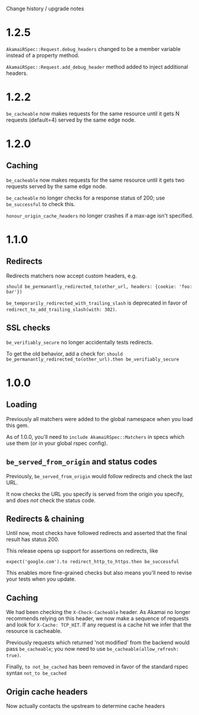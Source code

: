 Change history / upgrade notes

# 1.2.5

`AkamaiRSpec::Request.debug_headers` changed to be a member variable instead of a property method.

`AkamaiRSpec::Request.add_debug_header` method added to inject additional headers.

# 1.2.2

`be_cacheable` now makes requests for the same resource until it gets N requests (default=4) served by the same edge node.

# 1.2.0

## Caching

`be_cacheable` now makes requests for the same resource until it gets two requests served by the same edge node.

`be_cacheable` no longer checks for a response status of 200; use `be_successful` to check this.

`honour_origin_cache_headers` no longer crashes if a max-age isn't specified.

# 1.1.0

## Redirects

Redirects matchers now accept custom headers, e.g.
```
should be_permanantly_redirected_to(other_url, headers: {cookie: 'foo: bar'})
```

`be_temporarily_redirected_with_trailing_slash` is deprecated in favor
of `redirect_to_add_trailing_slash(with: 302)`.

## SSL checks

`be_verifiably_secure` no longer accidentally tests redirects.

To get the old behavior, add a check for:
`should be_permanantly_redirected_to(other_url).then be_verifiably_secure`

# 1.0.0

## Loading

Previously all matchers were added to the global namespace when you load this gem.

As of 1.0.0, you'll need to `include AkamaiRSpec::Matchers` in specs which use them (or in your global rspec config).

## `be_served_from_origin` and status codes

Previously, `be_served_from_origin` would follow redirects and check the last URL.

It now checks the URL you specify is served from the origin you specify, and *does not* check the status code.

## Redirects & chaining

Until now, most checks have followed redirects and asserted that the final result has status 200.

This release opens up support for assertions on redirects, like
```
expect('google.com').to redirect_http_to_https.then be_successful
```

This enables more fine-grained checks but also means you'll need to revise your tests when you update.

## Caching

We had been checking the `X-Check-Cacheable` header.
As Akamai no longer recommends relying on this header, we now make
a sequence of requests and look for `X-Cache: TCP_HIT`.
If any request is a cache hit we infer that the resource is cacheable.

Previously requests which returned 'not modified' from the backend
would pass `be_cacheable`; you now need to use `be_cacheable(allow_refresh: true)`.

Finally, `to not_be_cached` has been removed in favor of the standard
rspec syntax `not_to be_cached`
## Origin cache headers

Now actually contacts the upstream to determine cache headers


